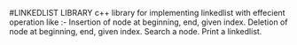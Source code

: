 #LINKEDLIST LIBRARY
c++ library for implementing linkedlist with effecient operation like :-
Insertion of node at beginning, end, given index.
Deletion of node at beginning, end, given index.
Search a node.
Print a linkedlist.


